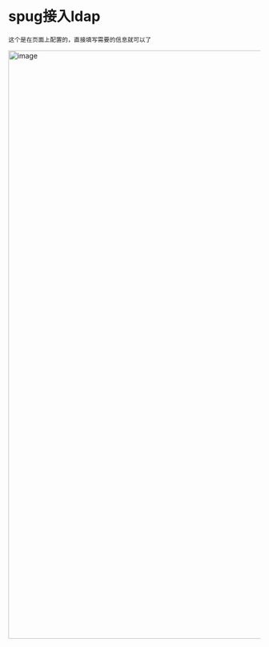 # spug接入ldap
```
这个是在页面上配置的，直接填写需要的信息就可以了
``` 
<img width="1174" alt="image" src="https://user-images.githubusercontent.com/39818267/230913505-832c7ba7-d1d0-41d9-912a-c4180ff5a0a8.png">
